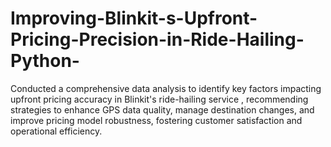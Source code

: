 # Improving-Blinkit-s-Upfront-Pricing-Precision-in-Ride-Hailing-Python-
Conducted a comprehensive data analysis to identify key factors impacting upfront pricing accuracy in Blinkit's ride-hailing service , recommending strategies to enhance GPS data quality, manage destination changes, and improve pricing model robustness, fostering customer satisfaction and operational efficiency.
